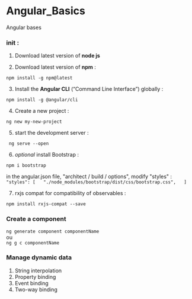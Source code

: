 # Angular_Basics
Angular bases

### init :  

1) Download latest version of **node js**  

2) Download latest version of **npm** :  

`npm install -g npm@latest`  

3) Install the **Angular CLI** (“Command Line Interface”) globally :  

`npm install -g @angular/cli`  

4) Create a new project :  

`ng new my-new-project`  

5) start the development server :  

` ng serve --open`  

6) *optional* install Bootstrap :  

`npm i bootstrap`  

in the angular.json file, "architect / build / options", modify "styles" : `"styles": [  
            "./node_modules/bootstrap/dist/css/bootstrap.css",  
            ]`  

7) rxjs compat for compatibility of observables :  

`npm install rxjs-compat --save`  

  
### Create a component  

`ng generate component componentName`  
ou  
`ng g c componentName`  

### Manage dynamic data  

1) String interpolation  
2) Property binding  
3) Event binding  
4) Two-way binding